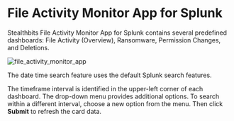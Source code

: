 # File Activity Monitor App for Splunk

Stealthbits File Activity Monitor App for Splunk contains several predefined dashboards: File
Activity (Overview), Ransomware, Permission Changes, and Deletions.

![file_activity_monitor_app](/img/product_docs/activitymonitor/7.1/siem/splunk/file_activity_monitor_app.webp)

The date time search feature uses the default Splunk search features.

The timeframe interval is identified in the upper-left corner of each dashboard. The drop-down menu
provides additional options. To search within a different interval, choose a new option from the
menu. Then click **Submit** to refresh the card data.
